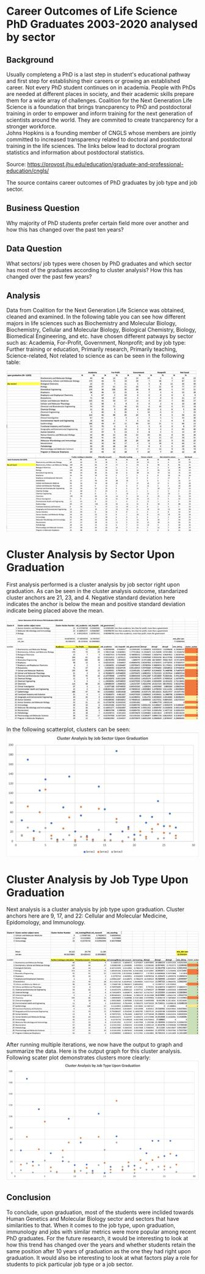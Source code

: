 # Career Outcomes of Life Science PhD Graduates 2003-2020 analysed by sector 

## Background 

Usually completeng a PhD is a last step in student's educational pathway and first step for establishing their careers or growing an established career. Not every PhD student continues on in academia. People with PhDs are needed at different places in society, and their academic skills prepare them for a wide array of challenges. 
Coalition for the Next Generation Life Science is a foundation that brings trancparency to PhD and postdoctoral training in order to empower and inform training for the next generation of scientists around the world. They are commited to create trancparency for a stronger workforce.  
Johns Hopkins is a founding member of CNGLS whose members are jointly committed to increased transparency related to doctoral and postdoctoral training in the life sciences. The links below lead to doctoral program statistics and information about postdoctoral statistics. 

Source: https://provost.jhu.edu/education/graduate-and-professional-education/cngls/

The source contains career outcomes of PhD graduates by job type and job sector. 

## Business Question

Why majority of PhD students prefer certain field more over another and how this has changed over the past ten years?

## Data Question 

What sectors/ job types were chosen by PhD graduates and which sector has most of the graduates according to cluster analysis? How this has changed over the past few years?

## Analysis 

Data from Coalition for the Next Generation Life Science was obtained, cleaned and examined. In the following table you can see how different majors in life sciences such as Biochemistry and Molecular Biology, Biochemistry, Cellular and Molecular Biology, Biological Chemistry, Biology, Biomedical Engineering, and etc. have chosen different patways by sector such as: Academia, For-Profit, Government, Nonprofit; and by job type: Further training or education, Primarily research, Primarily teaching, Science-related, Not related to science as can be seen in the following table: 

![](https://github.com/DurdonaG/career_outcomes_PhD_Graduates_JHU/blob/main/Images/General%20Data%20Display.png) 

# Cluster Analysis by Sector Upon Graduation #

First analysis performed is a cluster analysis by job sector right upon graduation. As can be seen in the cluster analysis outcome, standarized cluster anchors are 21, 23, and 4. Negative standard deviation here indicates the anchor is below the mean and positive standard deviation indicate being placed above the mean. 

![](https://github.com/DurdonaG/career_outcomes_PhD_Graduates_JHU/blob/main/Images/Screen%20Shot%202021-03-29%20at%209.40.41%20PM.png)

In the following scatterplot, clusters can be seen: 
![](https://github.com/DurdonaG/career_outcomes_PhD_Graduates_JHU/blob/main/Images/clustera%20by%20job%20sector.png)

# Cluster Analysis by Job Type Upon Graduation #

Next analysis is a cluster analysis by job type upon graduation. Cluster anchors here are 9, 17, and 22: Cellular and Molecular Medicine, Epidomology, and Immunology. 

![](https://github.com/DurdonaG/career_outcomes_PhD_Graduates_JHU/blob/main/Images/ClusterAnalysis%20By%20Job%20Tyoe%20.png)

After running multiple iterations, we now have the output to graph and summarize the data. Here is the output graph for this cluster analysis. Following scater plot demonstrates clusters more clearly: 
![](https://github.com/DurdonaG/career_outcomes_PhD_Graduates_JHU/blob/main/Images/Graph%20by%20Job%20type.png)

## Conclusion 

To conclude, upon graduation, most of the students were inclided towards Human Genetics and Molecular Biology sector and sectors that have similarities to that. When it comes to the job type, upon graduation, immunology and jobs with similar metrics were more popular among recent PhD graduates. For the future research, it would be interesting to look at how this trend has changed over the years and whether students retain the same position after 10 years of graduation as the one they had right upon graduation. It would also be interesting to look at what factors play a role for students to pick particular job type or a job sector. 

